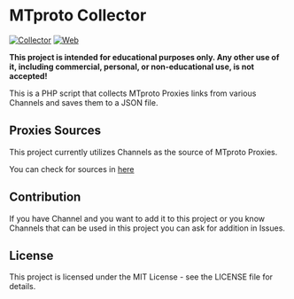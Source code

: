 # MTproto Collector
[![Collector](https://github.com/yebekhe/MTProtoCollector/actions/workflows/MTprotoCollector.yml/badge.svg)](https://github.com/yebekhe/MTProtoCollector/actions/workflows/MTprotoCollector.yml) [![Web](https://github.com/yebekhe/MTProtoCollector/actions/workflows/MTprotoCollectorWebpage.yml/badge.svg)](https://github.com/yebekhe/MTProtoCollector/actions/workflows/MTprotoCollectorWebpage.yml)

<b>This project is intended for educational purposes only. Any other use of it, including commercial, personal, or non-educational use, is not accepted!</b>

This is a PHP script that collects MTproto Proxies links from various Channels and saves them to a JSON file.

## Proxies Sources
This project currently utilizes Channels as the source of MTproto Proxies.

You can check for sources in [here](https://raw.githubusercontent.com/yebekhe/MTProtoCollector/main/modules/config.php)

## Contribution
If you have Channel and you want to add it to this project or you know Channels that can be used in this project you can ask for addition in Issues.

## License
This project is licensed under the MIT License - see the LICENSE file for details.
